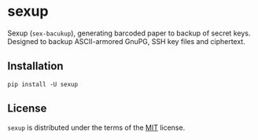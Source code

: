 # sexup

Sexup (`sex-bacukup`), generating barcoded paper to backup of secret keys. Designed to backup ASCII-armored GnuPG, SSH key files and ciphertext.

## Installation

```console
pip install -U sexup
```

## License

`sexup` is distributed under the terms of the [MIT](LICENSE.txt) license.
